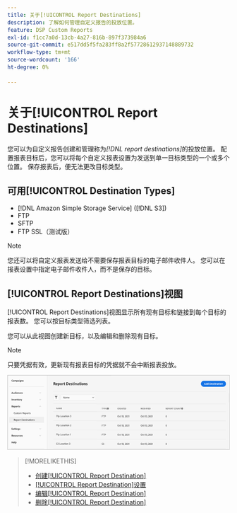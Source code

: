 ```yaml
---
title: 关于[!UICONTROL Report Destinations]
description: 了解如何管理自定义报告的投放位置。
feature: DSP Custom Reports
exl-id: f1cc7a0d-13cb-4a27-816b-897f373984a6
source-git-commit: e517dd5f5fa283ff8a2f57728612937148889732
workflow-type: tm+mt
source-wordcount: '166'
ht-degree: 0%

---
```


# 关于[!UICONTROL Report Destinations]

您可以为自定义报告创建和管理称为&#x200B;*[!DNL report destinations]*&#x200B;的投放位置。 配置报表目标后，您可以将每个自定义报表设置为发送到单一目标类型的一个或多个位置。 保存报表后，便无法更改目标类型。

## 可用[!UICONTROL Destination Types]

* [!DNL Amazon Simple Storage Service] ([!DNL S3])
* FTP
* SFTP
* FTP SSL（测试版）

>[!NOTE]
>
> 您还可以将自定义报表发送给不需要保存报表目标的电子邮件收件人。 您可以在报表设置中指定电子邮件收件人，而不是保存的目标。

## [!UICONTROL Report Destinations]视图

[!UICONTROL Report Destinations]视图显示所有现有目标和链接到每个目标的报表数。 您可以按目标类型筛选列表。

您可以从此视图创建新目标，以及编辑和删除现有目标。

>[!NOTE]
>
>只要凭据有效，更新现有报表目标的凭据就不会中断报表投放。

![报告目标](/help/dsp/assets/report-destinations.png)

>[!MORELIKETHIS]
>
>* [创建[!UICONTROL Report Destination]](/help/dsp/reports/report-destinations/report-destination-create.md)
>* [[!UICONTROL Report Destination]设置](/help/dsp/reports/report-destinations/report-destination-settings.md)
>* [编辑[!UICONTROL Report Destination]](/help/dsp/reports/report-destinations/report-destination-edit.md)
>* [删除[!UICONTROL Report Destination]](/help/dsp/reports/report-destinations/report-destination-delete.md)
